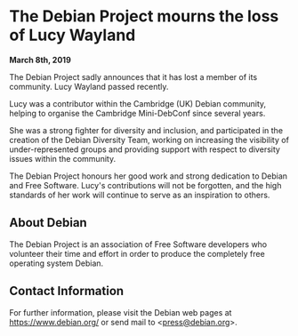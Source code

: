 
The Debian Project mourns the loss of Lucy Wayland
==================================================


**March 8th, 2019**


The Debian Project sadly announces that it has lost a member of its
community. Lucy Wayland passed recently.


Lucy was a contributor within the Cambridge (UK) Debian community, helping
to organise the Cambridge Mini-DebConf since several years.




She was a strong fighter for diversity and inclusion, and participated
in the creation of the Debian Diversity Team, working on increasing the
visibility of under-represented groups and providing support with respect to
diversity issues within the community.



The Debian Project honours her good work and strong dedication to Debian
and Free Software. Lucy's contributions will not be forgotten, and the
high standards of her work will continue to serve as an inspiration to
others.


About Debian
------------


The Debian Project is an association of Free Software developers who
volunteer their time and effort in order to produce the completely free
operating system Debian.


Contact Information
-------------------


For further information, please visit the Debian web pages at
<https://www.debian.org/> or send mail to
<[press@debian.org](mailto:press@debian.org)>.



